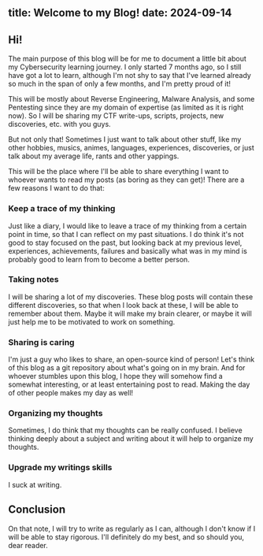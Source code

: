 title: Welcome to my Blog!
date: 2024-09-14
---

## Hi!

The main purpose of this blog will be for me to document
a little bit about my Cybersecurity learning journey. I only started
7 months ago, so I still have got a lot to learn, although
I'm not shy to say that I've learned already so much in the span of
only a few months, and I'm pretty proud of it!

This will be mostly about Reverse Engineering, Malware Analysis,
and some Pentesting since they are my domain of expertise (as limited
as it is right now). So I will be sharing my CTF write-ups, scripts,
projects, new discoveries, etc. with you guys.

But not only that! Sometimes I just want to talk about other stuff,
like my other hobbies, musics, animes, languages, experiences, discoveries,
or just talk about my average life, rants and other yappings.

This will be the place where I'll be able to share everything
I want to whoever wants to read my posts (as boring as they
can get)! There are a few reasons I want to do that:

### Keep a trace of my thinking

Just like a diary, I would like to leave a trace of my thinking from a
certain point in time, so that I can reflect on my past situations.
I do think it's not good to stay focused on the past, but looking back at my
previous level, experiences, achievements, failures and basically what
was in my mind is probably good to learn from to become a better person.

### Taking notes

I will be sharing a lot of my discoveries. These blog posts will contain these
different discoveries, so that when I look back at these, I will be
able to remember about them. Maybe it will make my brain clearer, or maybe
it will just help me to be motivated to work on something.

### Sharing is caring

I'm just a guy who likes to share, an open-source kind of person! Let's
think of this blog as a git repository about what's going on in my brain.
And for whoever stumbles upon this blog, I hope they will somehow find
a somewhat interesting, or at least entertaining post to read. Making the day
of other people makes my day as well!

### Organizing my thoughts

Sometimes, I do think that my thoughts can be really confused. I believe
thinking deeply about a subject and writing about it will help to organize
my thoughts.

### Upgrade my writings skills

I suck at writing.

## Conclusion

On that note, I will try to write as regularly as I can, although I don't
know if I will be able to stay rigorous. I'll definitely do my best, and
so should you, dear reader.

